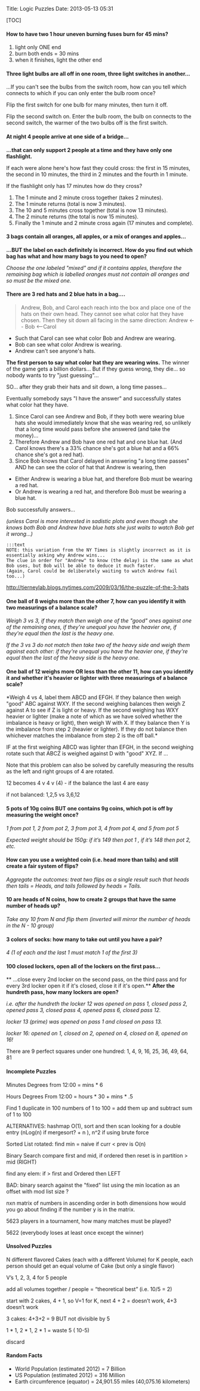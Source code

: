 Title: Logic Puzzles
Date: 2013-05-13 05:31

[TOC]

#### How to have two 1 hour uneven burning fuses burn for 45 mins?
1. light only ONE end 
1. burn both ends = 30 mins
1. when it finishes, light the other end


#### Three light bulbs are all off in one room, three light switches in another...
...If you can't see the bulbs from the switch room, how can you tell which connects to which if you can only enter the bulb room once?

Flip the first switch for one bulb for many minutes, then turn it off.

Flip the second switch on. Enter the bulb room, the bulb on connects to the second switch, the warmer of the two bulbs off is the first switch.  


#### At night 4 people arrive at one side of a bridge...
**...that can only support 2 people at a time and they have only one flashlight.**

If each were alone here's how fast they could cross: the first in 15 minutes, the second in 10 minutes, the third in 2 minutes and the fourth in 1 minute. 

If the flashlight only has 17 minutes how do they cross?

  
1. The 1 minute and 2 minute cross together (takes 2 minutes). 
1. The 1 minute returns (total is now 3 minutes). 
1. The 10 and 5 minutes cross together (total is now 13 minutes). 
1. The 2 minute returns (the total is now 15 minutes). 
1. Finally the 1 minute and 2 minute cross again (17 minutes and complete).  

#### 3 bags contain all oranges, all apples, or a mix of oranges and apples...
**...BUT the label on each definitely is incorrect. How do you find out which bag has what and how many bags to you need to open?**

*Choose the one labeled "mixed" and if it contains apples, therefore the remaining bag which is labelled oranges must not contain all oranges and so must be the mixed one.*


#### There are 3 red hats and 2 blue hats in a bag....
> Andrew, Bob, and Carol each reach into the box and place one of the hats on their own head.
> They cannot see what color hat they have chosen.
> Then they sit down all facing in the same direction: Andrew <-- Bob <--Carol

- Such that Carol can see what color Bob and Andrew are wearing. 
- Bob can see what color Andrew is wearing. 
- Andrew can't see anyone's hats.

**The first person to say what color hat they are wearing wins.** 
The winner of the game gets a billion dollars... But if they guess wrong, they die... so nobody wants to try "just guessing"...

SO... after they grab their hats and sit down, a long time passes...

Eventually somebody says "I have the answer" and successfully states what color hat they have.  

1. Since Carol can see Andrew and Bob, if they both were wearing blue hats she would immediately know that she was wearing red, so unlikely that a long time would pass before she answered (and take the money)...
1. Therefore Andrew and Bob have one red hat and one blue hat. (And Carol knows there's a 33% chance she's got a blue hat and a 66% chance she's got a red hat).
1. Since Bob knows that Carol delayed in answering "a long time passes" AND he can see the color of hat that Andrew is wearing, then
- Either Andrew is wearing a blue hat, and therefore Bob must be wearing a red hat.  
- Or Andrew is wearing a red hat, and therefore Bob must be wearing a blue hat.

Bob successfully answers...

*(unless Carol is more interested in sadistic plots and even though she knows both Bob and Andrew have blue hats she just waits to watch Bob get it wrong...)*

    :::text
    NOTE: this variation from the NY Times is slightly incorrect as it is essentially asking why Andrew wins... 
    The clue in order for "Andrew" to know (the delay) is the same as what Bob uses, but Bob will be able to deduce it much faster. 
    (Again, Carol could be deliberately waiting to watch Andrew fail too...)
    
<http://tierneylab.blogs.nytimes.com/2009/03/16/the-puzzle-of-the-3-hats>


#### One ball of 8 weighs more than the other 7, how can you identify it with two measurings of a balance scale?
<em>  
Weigh 3 vs 3, if they match then weigh one of the "good" ones against
one of the remaining ones, if they're unequal you have the heavier one,
if they're equal then the last is the heavy one.  

If the 3 vs 3 do not match then take two of the heavy side and weigh
them against each other: if they're unequal you have the heavier one, if
they're equal then the last of the heavy side is the heavy one.  
</em>

#### One ball of 12 weighs more OR less than the other 11, how can you identify it and whether it's heavier or lighter with three measurings of a balance scale?  
</strong>  
*Weigh 4 vs 4, label them ABCD and EFGH. If they balance then weigh
"good" ABC against WXY. If the second weighing balances then weigh Z
against A to see if Z is light or heavy. If the second weighing has WXY
heavier or lighter (make a note of which as we have solved whether the
imbalance is heavy or light), then weigh W with X. If they balance then
Y is the imbalance from step 2 (heavier or lighter). If they do not
balance then whichever matches the imbalance from step 2 is the off
ball.*

</p>

IF at the first weighing ABCD was lighter than EFGH, in the second
weighing rotate such that ABCZ is weighed against D with "good" XYZ. If
...

</p>

Note that this problem can also be solved by carefully measuring the
results as the left and right groups of 4 are rotated.

</p>

12 becomes 4 v 4 v (4) - if the balance the last 4 are easy  

if not balanced: 1,2,5 vs 3,6,12

</p>

#### 5 pots of 10g coins BUT one contains 9g coins, which pot is off by measuring the weight once?  

<em>  
1 from pot 1, 2 from pot 2, 3 from pot 3, 4 from pot 4, and 5 from pot 5  

Expected weight should be 150g: if it’s 149 then pot 1 , if it’s 148 then pot 2, etc.  
</em>

#### How can you use a weighted coin (i.e. head more than tails) and still create a fair system of flips?
*Aggregate the outcomes: treat two flips as a single result such that heads then tails = Heads, and tails followed by heads = Tails.*

#### 10 are heads of N coins, how to create 2 groups that have the same number of heads up?  

*Take any 10 from N and flip them (inverted will mirror the number of heads in the N - 10 group)*

#### 3 colors of socks: how many to take out until you have a pair?
*4 (1 of each and the last 1 must match 1 of the first 3)*


#### 100 closed lockers, open all of the lockers on the first pass...
** ...close every 2nd locker on the second pass, on the third pass and for every 3rd locker open it if it's closed, close it if it's open.**
**After the hundreth pass, how many lockers are open?**
  
<em>  
i.e. after the hundreth the locker 12 was opened on pass 1, closed pass 2, opened pass 3, closed pass 4, opened pass 6, closed pass 12.  

locker 13 (prime) was opened on pass 1 and closed on pass 13.

locker 16: opened on 1, closed on 2, opened on 4, closed on 8, opened on 16!</em>

</p>

There are 9 perfect squares under one hundred: 1, 4, 9, 16, 25, 36, 49, 64, 81  

</p>

#### Incomplete Puzzles

</p>

Minutes Degrees from 12:00 = mins \* 6  

Hours Degrees From 12:00 = hours \* 30 + mins \* .5

</p>

Find 1 duplicate in 100 numbers of 1 to 100 = add them up and subtract sum of 1 to 100  

ALTERNATIVES: hashmap O(1), sort and then scan looking for a double entry (nLog(n) if mergesort? + n ), n\^2 if using brute force

</p>

Sorted List rotated: find min = naive if curr < prev is O(n)  

Binary Search compare first and mid, if ordered then reset is in partition \> mid (RIGHT)  

find any elem: if \> first and Ordered then LEFT

</p>

BAD: binary search against the "fixed" list using the min location as an offset with mod list size ?

</p>

nxn matrix of numbers in ascending order in both dimensions how would you go about finding if the number y is in the matrix.

</p>

5623 players in a tournament, how many matches must be played?

5622 (everybody loses at least once except the winner)

</p>

#### Unsolved Puzzles

</p>

N different flavored Cakes (each with a different Volume) for K people,
each person should get an equal volume of Cake (but only a single
flavor)  

V’s 1, 2, 3, 4 for 5 people  

add all volumes together / people = “theoretical best” (i.e. 10/5 = 2)  

start with 2 cakes, 4 + 1, so V=1 for K, next 4 + 2 = doesn’t work, 4+3
doesn’t work  

3 cakes: 4+3+2 = 9 BUT not divisible by 5  

1 \* 1, 2 \* 1, 2 \* 1 = waste 5 ( 10-5)  

discard

</p>

#### Random Facts

- World Population (estimated 2012) = 7 Billion  
- US Population (estimated 2012) = 316 Million  
- Earth circumference (equator) = 24,901.55 miles (40,075.16 kilometers)

